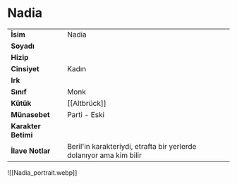   
<div class="row" markdown>  
<div class="column" markdown>  
  
# Nadia   
|  |  |  
|---|---|  
| **İsim** | Nadia |  
| **Soyadı** |  |  
| **Hizip** |  |  
| **Cinsiyet** | Kadın |  
| **Irk** |  |  
| **Sınıf** | Monk |  
| **Kütük** | [[Altbrück]] |  
| **Münasebet** | Parti - Eski |  
| **Karakter Betimi** |  |  
| **İlave Notlar** | Beril'in karakteriydi, etrafta bir yerlerde dolanıyor ama kim bilir |  
  
</div>  
<div class="column" markdown>  
![[Nadia_portrait.webp]]  
</div>  
</div>